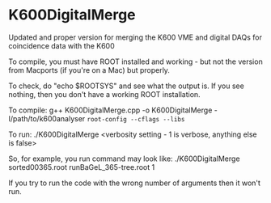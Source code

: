# K600DigitalMerge
Updated and proper version for merging the K600 VME and digital DAQs for coincidence data with the K600

To compile, you must have ROOT installed and working - but not the version from Macports (if you're on a Mac) but properly.

To check, do "echo $ROOTSYS" and see what the output is. If you see nothing, then you don't have a working ROOT installation.

To compile: g++ K600DigitalMerge.cpp -o K600DigitalMerge -I/path/to/k600analyser `root-config --cflags --libs`

To run: ./K600DigitalMerge <filename for VME DAQ> <filename for digital DAQ> <verbosity setting - 1 is verbose, anything else is false>
  
So, for example, you run command may look like: ./K600DigitalMerge sorted00365.root runBaGeL_365-tree.root 1

If you try to run the code with the wrong number of arguments then it won't run.
